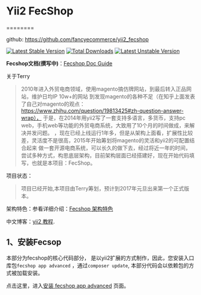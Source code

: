 # Yii2 FecShop

========


github: https://github.com/fancyecommerce/yii2_fecshop

[![Latest Stable Version](https://poser.pugx.org/fancyecommerce/fecshop/v/stable)](https://packagist.org/packages/fancyecommerce/fecshop) [![Total Downloads](https://poser.pugx.org/fancyecommerce/fecshop/downloads)](https://packagist.org/packages/fancyecommerce/fecshop) [![Latest Unstable Version](https://poser.pugx.org/fancyecommerce/fecshop/v/unstable)](https://packagist.org/packages/fancyecommerce/fecshop)

**Fecshop文档(撰写中)**：[Fecshop Doc Guide](http://www.fecshop.com/doc/fecshop-guide/cn-1.0/guide-index.html#)

关于Terry  

> 2010年进入外贸电商领域，使用magento搞仿牌网站，到最后转入正品网站，维护日均IP 10w+的网站
到发现magento的各种不足（在知乎上面发表了自己对magento的观点：https://www.zhihu.com/question/19813425#zh-question-answer-wrap），
于是，在2014年用yii2写了一套支持多语言，多货币，支持pc web，手机web等功能的外贸电商系统，大致用了10个月的时间做成，来解决并发问题。
，现在已经上线运行1年多，但是从架构上面看，扩展性比较差，灵活度不是很高，2015年开始筹划将magento的灵活和yii2的可配置结合起来
做一套开源电商系统，可以长久的做下去，经过将近一年的时间，尝试多种方式，构思底层架构，目前架构层面已经搭建好，现在开始代码填写，也就是本项目：FecShop。

项目状态：

> 项目已经开始,本项目由Terry筹划，预计到2017年元旦出来第一个正式版本。

架构特色：参看详细介绍：[Fecshop 架构特色](http://www.fecshop.com/doc/fecshop-guide/cn-1.0/guide-fecshop-about-fecshop.html)

中文博客：[yii2 教程](http://www.fancyecommerce.com).



1、安装Fecsop
------------

本部分为fecshop的核心代码部分，
是以yii2扩展的方式制作，因此，您安装入口库包`fecshop app advanced`
，通过`composer update`, 本部分代码会以依赖包的方式被加载安装。

点击这里，进入[安装 fecshop app advanced](https://github.com/fancyecommerce/yii2_fecshop_app_advanced)
页面。